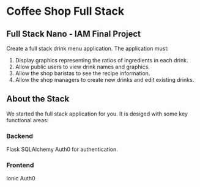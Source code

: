 # Coffee Shop Full Stack

## Full Stack Nano - IAM Final Project

Create a full stack drink menu application. The application must:

1) Display graphics representing the ratios of ingredients in each drink.
2) Allow public users to view drink names and graphics.
3) Allow the shop baristas to see the recipe information.
4) Allow the shop managers to create new drinks and edit existing drinks.

## About the Stack

We started the full stack application for you. It is desiged with some key functional areas:

### Backend

Flask 
SQLAlchemy 
Auth0 for authentication.

### Frontend

Ionic
Auth0
